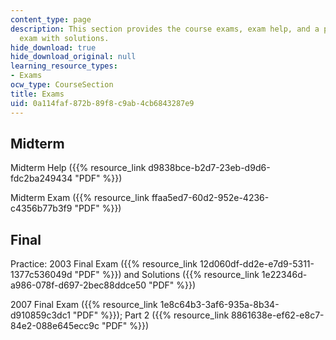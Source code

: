 ```yaml
---
content_type: page
description: This section provides the course exams, exam help, and a practice final
  exam with solutions.
hide_download: true
hide_download_original: null
learning_resource_types:
- Exams
ocw_type: CourseSection
title: Exams
uid: 0a114faf-872b-89f8-c9ab-4cb6843287e9
---
```


Midterm
-------

Midterm Help ({{% resource_link d9838bce-b2d7-23eb-d9d6-fdc2ba249434 "PDF" %}})

Midterm Exam ({{% resource_link ffaa5ed7-60d2-952e-4236-c4356b77b3f9 "PDF" %}})

Final
-----

Practice: 2003 Final Exam ({{% resource_link 12d060df-dd2e-e7d9-5311-1377c536049d "PDF" %}}) and Solutions ({{% resource_link 1e22346d-a986-078f-d697-2bec88ddce50 "PDF" %}})

2007 Final Exam ({{% resource_link 1e8c64b3-3af6-935a-8b34-d910859c3dc1 "PDF" %}}); Part 2 ({{% resource_link 8861638e-ef62-e8c7-84e2-088e645ecc9c "PDF" %}})
